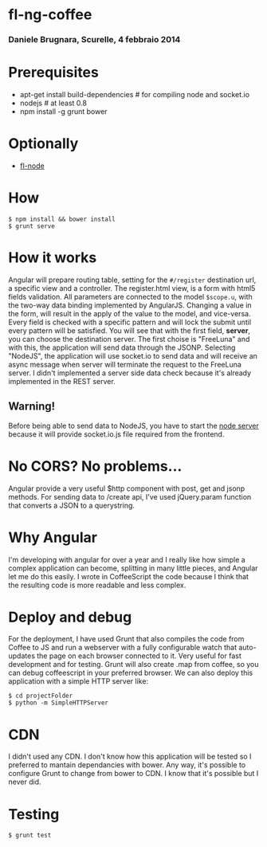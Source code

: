 fl-ng-coffee
============

### Daniele Brugnara, Scurelle, 4 febbraio 2014

# Prerequisites

 - apt-get install build-dependencies # for compiling node and socket.io
 - nodejs # at least 0.8
 - npm install -g grunt bower

# Optionally

 - [fl-node](https://github.com/brugnara/fl-node)

# How

```
$ npm install && bower install
$ grunt serve
```

# How it works

Angular will prepare routing table, setting for the `#/register` destination url, a specific view and a controller.
The register.html view, is a form with html5 fields validation. All parameters are connected to the model `$scope.u`, with the two-way data
binding implemented by AngularJS. Changing a value in the form, will result in the apply of the value to the model, and vice-versa.
Every field is checked with a specific pattern and will lock the submit until every pattern will be satisfied.
You will see that with the first field, **server**, you can choose the destination server. The first choise is "FreeLuna"
and with this, the application will send data through the JSONP. Selecting "NodeJS", the application will use socket.io to
send data and will receive an async message when server will terminate the request to the FreeLuna server.
I didn't implemented a server side data check because it's already implemented in the REST server.

## Warning!

Before being able to send data to NodeJS, you have to start the [node server](https://github.com/brugnara/fl-node)
because it will provide socket.io.js file required from the frontend.

# No CORS? No problems...

Angular provide a very useful $http component with post, get and jsonp methods.
For sending data to /create api, I've used jQuery.param function that converts a JSON to a querystring.

# Why Angular

I'm developing with angular for over a year and I really like how simple a complex application can become, splitting in
many little pieces, and Angular let me do this easily. I wrote in CoffeeScript the code because I think that the resulting
 code is more readable and less complex.

# Deploy and debug

For the deployment, I have used Grunt that also compiles the code from Coffee to JS and run a webserver with a fully configurable
watch that auto-updates the page on each browser connected to it. Very useful for fast development and for testing.
Grunt will also create .map from coffee, so you can debug coffeescript in your preferred browser.
We can also deploy this application with a simple HTTP server like:

```
$ cd projectFolder
$ python -m SimpleHTTPServer
```

# CDN

I didn't used any CDN. I don't know how this application will be tested so I preferred to mantain dependancies with bower.
Any way, it's possible to configure Grunt to change from bower to CDN. I know that it's possible but I never did.

# Testing

```
$ grunt test
```
